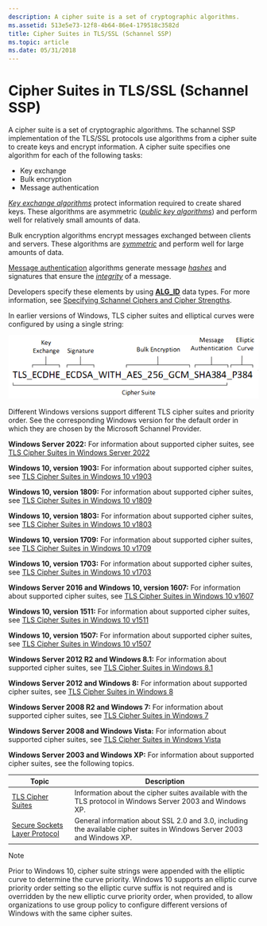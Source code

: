 ```yaml
---
description: A cipher suite is a set of cryptographic algorithms.
ms.assetid: 513e5e73-12f8-4b64-86e4-179518c3582d
title: Cipher Suites in TLS/SSL (Schannel SSP)
ms.topic: article
ms.date: 05/31/2018
---
```


# Cipher Suites in TLS/SSL (Schannel SSP)

A cipher suite is a set of cryptographic algorithms. The schannel SSP implementation of the TLS/SSL protocols use algorithms from a cipher suite to create keys and encrypt information. A cipher suite specifies one algorithm for each of the following tasks:

-   Key exchange
-   Bulk encryption
-   Message authentication

[*Key exchange algorithms*](/windows/desktop/SecGloss/k-gly) protect information required to create shared keys. These algorithms are asymmetric ([*public key algorithms*](/windows/desktop/SecGloss/p-gly)) and perform well for relatively small amounts of data.

Bulk encryption algorithms encrypt messages exchanged between clients and servers. These algorithms are [*symmetric*](/windows/desktop/SecGloss/s-gly) and perform well for large amounts of data.

[Message authentication](message-authentication-codes-in-schannel.md) algorithms generate message [*hashes*](/windows/desktop/SecGloss/h-gly) and signatures that ensure the [*integrity*](/windows/desktop/SecGloss/i-gly) of a message.

Developers specify these elements by using [**ALG\_ID**](/windows/desktop/SecCrypto/alg-id) data types. For more information, see [Specifying Schannel Ciphers and Cipher Strengths](specifying-schannel-ciphers-and-cipher-strengths.md).

In earlier versions of Windows, TLS cipher suites and elliptical curves were configured by using a single string:

![Diagram that shows a single string for a Cipher Suite.](images/tls-cipher-suite.png)

Different Windows versions support different TLS cipher suites and priority order. See the corresponding Windows version for the default order in which they are chosen by the Microsoft Schannel Provider.

**Windows Server 2022:** For information about supported cipher suites, see [TLS Cipher Suites in Windows Server 2022](tls-cipher-suites-in-windows-server-2022.md)

**Windows 10, version 1903:** For information about supported cipher suites, see [TLS Cipher Suites in Windows 10 v1903](tls-cipher-suites-in-windows-10-v1903.md)

**Windows 10, version 1809:** For information about supported cipher suites, see [TLS Cipher Suites in Windows 10 v1809](tls-cipher-suites-in-windows-10-v1809.md)

**Windows 10, version 1803:** For information about supported cipher suites, see [TLS Cipher Suites in Windows 10 v1803](tls-cipher-suites-in-windows-10-v1803.md)

**Windows 10, version 1709:** For information about supported cipher suites, see [TLS Cipher Suites in Windows 10 v1709](tls-cipher-suites-in-windows-10-v1709.md)

**Windows 10, version 1703:** For information about supported cipher suites, see [TLS Cipher Suites in Windows 10 v1703](tls-cipher-suites-in-windows-10-v1703.md)

**Windows Server 2016 and Windows 10, version 1607:** For information about supported cipher suites, see [TLS Cipher Suites in Windows 10 v1607](tls-cipher-suites-in-windows-10-v1607.md)

**Windows 10, version 1511:** For information about supported cipher suites, see [TLS Cipher Suites in Windows 10 v1511](tls-cipher-suites-in-windows-10-v1511.md)

**Windows 10, version 1507:** For information about supported cipher suites, see [TLS Cipher Suites in Windows 10 v1507](./tls-cipher-suites-in-windows-10--version-1507.md)

**Windows Server 2012 R2 and Windows 8.1:** For information about supported cipher suites, see [TLS Cipher Suites in Windows 8.1](tls-cipher-suites-in-windows-8-1.md)

**Windows Server 2012 and Windows 8:** For information about supported cipher suites, see [TLS Cipher Suites in Windows 8](tls-cipher-suites-in-windows-8.md)

**Windows Server 2008 R2 and Windows 7:** For information about supported cipher suites, see [TLS Cipher Suites in Windows 7](tls-cipher-suites-in-windows-7.md)

**Windows Server 2008 and Windows Vista:** For information about supported cipher suites, see [TLS Cipher Suites in Windows Vista](schannel-cipher-suites-in-windows-vista.md)

**Windows Server 2003 and Windows XP:** For information about supported cipher suites, see the following topics.

| Topic                                                                         | Description                                                                                                                        |
|-------------------------------------------------------------------------------|------------------------------------------------------------------------------------------------------------------------------------|
| [TLS Cipher Suites](tls-cipher-suites.md)<br/>                         | Information about the cipher suites available with the TLS protocol in Windows Server 2003 and Windows XP.<br/>              |
| [Secure Sockets Layer Protocol](secure-sockets-layer-protocol.md)<br/> | General information about SSL 2.0 and 3.0, including the available cipher suites in Windows Server 2003 and Windows XP.<br/> |



 

> [!Note]  
> Prior to Windows 10, cipher suite strings were appended with the elliptic curve to determine the curve priority. Windows 10 supports an elliptic curve priority order setting so the elliptic curve suffix is not required and is overridden by the new elliptic curve priority order, when provided, to allow organizations to use group policy to configure different versions of Windows with the same cipher suites.

 


